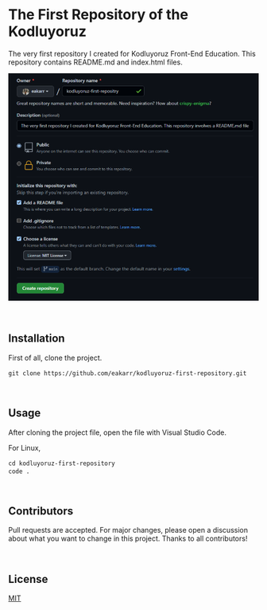 # The First Repository of the Kodluyoruz

The very first repository I created for Kodluyoruz Front-End Education. This repository contains README.md and index.html files.

![](images/repository.png)

<br />

## Installation

First of all, clone the project. 

```
git clone https://github.com/eakarr/kodluyoruz-first-repository.git
```

<br />

## Usage

After cloning the project file, open the file with Visual Studio Code.
<br />

For Linux,
<br />

```
cd kodluyoruz-first-repository
code .
```

<br />

## Contributors

Pull requests are accepted. For major changes, please open a discussion about what you want to change in this project. Thanks to all contributors!

<br />

## License

[MIT](LICENSE)